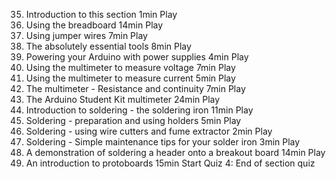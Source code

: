 35. Introduction to this section
    1min
    Play
36. Using the breadboard
    14min
    Play
37. Using jumper wires
    7min
    Play
38. The absolutely essential tools
    8min
    Play
39. Powering your Arduino with power supplies
    4min
    Play
40. Using the multimeter to measure voltage
    7min
    Play
41. Using the multimeter to measure current
    5min
    Play
42. The multimeter - Resistance and continuity
    7min
    Play
43. The Arduino Student Kit multimeter
    24min
    Play
44. Introduction to soldering - the soldering iron
    11min
    Play
45. Soldering - preparation and using holders
    5min
    Play
46. Soldering - using wire cutters and fume extractor
    2min
    Play
47. Soldering - Simple maintenance tips for your solder iron
    3min
    Play
48. A demonstration of soldering a header onto a breakout board
    14min
    Play
49. An introduction to protoboards
    15min
    Start
    Quiz 4: End of section quiz
